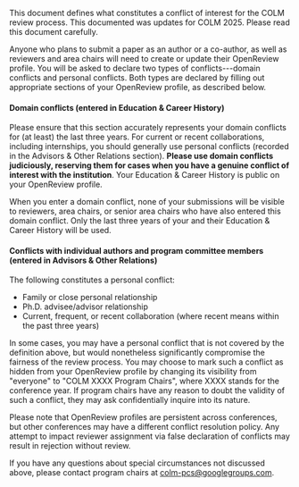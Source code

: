 This document defines what constitutes a conflict of interest for the COLM review process. This documented was updates for COLM 2025. Please read this document carefully.

Anyone who plans to submit a paper as an author or a co-author, as well as reviewers and area chairs will need to create or update their OpenReview profile. You will be asked to declare two types of conflicts---domain conflicts and personal conflicts. Both types are declared by filling out appropriate sections of your OpenReview profile, as described below.

#### Domain conflicts (entered in Education & Career History)

Please ensure that this section accurately represents your domain conflicts for (at least) the last three years. For current or recent collaborations, including internships, you should generally use personal conflicts (recorded in the Advisors & Other Relations section). **Please use domain conflicts judiciously, reserving them for cases when you have a genuine conflict of interest with the institution**. Your Education & Career History is public on your OpenReview profile.

When you enter a domain conflict, none of your submissions will be visible to reviewers, area chairs, or senior area chairs who have also entered this domain conflict. Only the last three years of your and their Education & Career History will be used.

#### Conflicts with individual authors and program committee members (entered in Advisors & Other Relations)

The following constitutes a personal conflict:

- Family or close personal relationship
- Ph.D. advisee/advisor relationship
- Current, frequent, or recent collaboration (where recent means within the past three years)

In some cases, you may have a personal conflict that is not covered by the definition above, but would nonetheless significantly compromise the fairness of the review process. You may choose to mark such a conflict as hidden from your OpenReview profile by changing its visibility from "everyone" to "COLM XXXX Program Chairs", where XXXX stands for the conference year. If program chairs have any reason to doubt the validity of such a conflict, they may ask confidentially inquire into its nature.

Please note that OpenReview profiles are persistent across conferences, but other conferences may have a different conflict resolution policy. Any attempt to impact reviewer assignment via false declaration of conflicts may result in rejection without review.

If you have any questions about special circumstances not discussed above, please contact program chairs at [colm-pcs@googlegroups.com](mailto:colm-pcs@googlegroups.com).